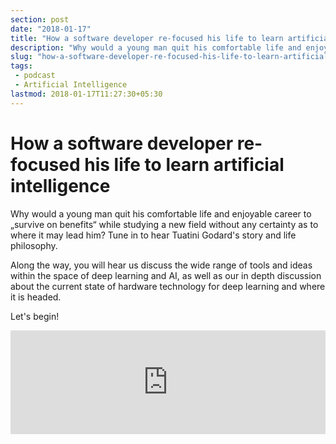 ```yaml
---
section: post
date: "2018-01-17"
title: "How a software developer re-focused his life to learn artificial intelligence"
description: "Why would a young man quit his comfortable life and enjoyable career to „survive on benefits“ while studying a new field without any certainty as to where it may lead him? Tune in to hear Tuatini Godard's story and life philosophy."
slug: "how-a-software-developer-re-focused-his-life-to-learn-artificial-intelligence"
tags:
 - podcast
 - Artificial Intelligence
lastmod: 2018-01-17T11:27:30+05:30
---
```

# How a software developer re-focused his life to learn artificial intelligence

Why would a young man quit his comfortable life and enjoyable career to „survive on benefits“ while studying a new field without any certainty as to where it may lead him? Tune in to hear Tuatini Godard's story and life philosophy.

Along the way, you will hear us discuss the wide range of tools and ideas within the space of deep learning and AI, as well as our in depth discussion about the current state of hardware technology for deep learning and where it is headed.

Let's begin!

<iframe width="100%" height="166" scrolling="no" frameborder="no" src="https://w.soundcloud.com/player/?url=https%3A//api.soundcloud.com/tracks/348602088&amp;color=ff5500&amp;hide_related=true"></iframe>